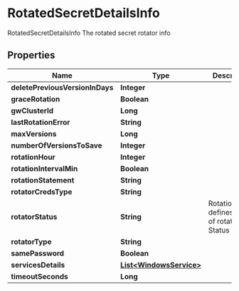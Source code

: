 

# RotatedSecretDetailsInfo

RotatedSecretDetailsInfo The rotated secret rotator info

## Properties

Name | Type | Description | Notes
------------ | ------------- | ------------- | -------------
**deletePreviousVersionInDays** | **Integer** |  |  [optional]
**graceRotation** | **Boolean** |  |  [optional]
**gwClusterId** | **Long** |  |  [optional]
**lastRotationError** | **String** |  |  [optional]
**maxVersions** | **Long** |  |  [optional]
**numberOfVersionsToSave** | **Integer** |  |  [optional]
**rotationHour** | **Integer** |  |  [optional]
**rotationIntervalMin** | **Boolean** |  |  [optional]
**rotationStatement** | **String** |  |  [optional]
**rotatorCredsType** | **String** |  |  [optional]
**rotatorStatus** | **String** | RotationStatus defines types of rotation Status |  [optional]
**rotatorType** | **String** |  |  [optional]
**samePassword** | **Boolean** |  |  [optional]
**servicesDetails** | [**List&lt;WindowsService&gt;**](WindowsService.md) |  |  [optional]
**timeoutSeconds** | **Long** |  |  [optional]



